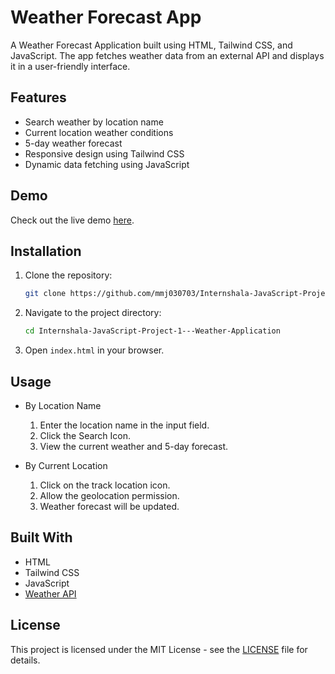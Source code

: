 # Weather Forecast App

A Weather Forecast Application built using HTML, Tailwind CSS, and JavaScript. The app fetches weather data from an external API and displays it in a user-friendly interface.

## Features

- Search weather by location name
- Current location weather conditions
- 5-day weather forecast
- Responsive design using Tailwind CSS
- Dynamic data fetching using JavaScript

## Demo

Check out the live demo [here](https://mmj030703.github.io/Internshala-JavaScript-Project-1---Weather-Application/).

## Installation

1. Clone the repository:
   ```sh
   git clone https://github.com/mmj030703/Internshala-JavaScript-Project-1---Weather-Application.git
   ```
2. Navigate to the project directory:
   ```sh
   cd Internshala-JavaScript-Project-1---Weather-Application
   ```
3. Open `index.html` in your browser.

## Usage

- By Location Name
    1. Enter the location name in the input field.
    2. Click the Search Icon.
    3. View the current weather and 5-day forecast.

- By Current Location
    1. Click on the track location icon.
    2. Allow the geolocation permission.
    3. Weather forecast will be updated.

## Built With

- HTML
- Tailwind CSS
- JavaScript
- [Weather API](https://www.visualcrossing.com/)


## License

This project is licensed under the MIT License - see the [LICENSE](LICENSE) file for details.